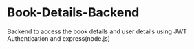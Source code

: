 # Book-Details-Backend
Backend to access the book details and user details using JWT Authentication and express(node.js)
